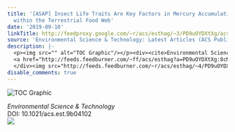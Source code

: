 ```yaml
---
title: '[ASAP] Insect Life Traits Are Key Factors in Mercury Accumulation and Transfer
  within the Terrestrial Food Web'
date: '2019-09-10'
linkTitle: http://feedproxy.google.com/~r/acs/esthag/~3/PD9uOYDXtXg/acs.est.9b04102
source: 'Environmental Science & Technology: Latest Articles (ACS Publications)'
description: |-
  <p><img src="" alt="TOC Graphic"/></p><div><cite>Environmental Science & Technology</cite></div><div>DOI: 10.1021/acs.est.9b04102</div><div class="feedflare">
  <a href="http://feeds.feedburner.com/~ff/acs/esthag?a=PD9uOYDXtXg:8cM6CLityjM:yIl2AUoC8zA"><img src="http://feeds.feedburner.com/~ff/acs/esthag?d=yIl2AUoC8zA" border="0"></img></a>
  </div><img src="http://feeds.feedburner.com/~r/acs/esthag/~4/PD9uOYDXtXg" height="1" width="1" ...
disable_comments: true
---
```

<p><img src="" alt="TOC Graphic"/></p><div><cite>Environmental Science & Technology</cite></div><div>DOI: 10.1021/acs.est.9b04102</div><div class="feedflare">
<a href="http://feeds.feedburner.com/~ff/acs/esthag?a=PD9uOYDXtXg:8cM6CLityjM:yIl2AUoC8zA"><img src="http://feeds.feedburner.com/~ff/acs/esthag?d=yIl2AUoC8zA" border="0"></img></a>
</div><img src="http://feeds.feedburner.com/~r/acs/esthag/~4/PD9uOYDXtXg" height="1" width="1" ...